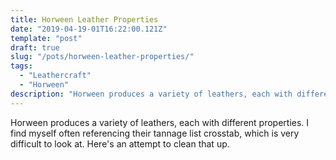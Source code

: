 ```yaml
---
title: Horween Leather Properties
date: "2019-04-19-01T16:22:00.121Z"
template: "post"
draft: true
slug: "/pots/horween-leather-properties/"
tags:
  - "Leathercraft"
  - "Horween"
description: "Horween produces a variety of leathers, each with different properties. I find myself often referencing their tannage list crosstab, which is very difficult to look at. Here's an attempt to clean that up."
---
```


Horween produces a variety of leathers, each with different properties. I find myself often referencing their tannage list crosstab, which is very difficult to look at. Here's an attempt to clean that up.
